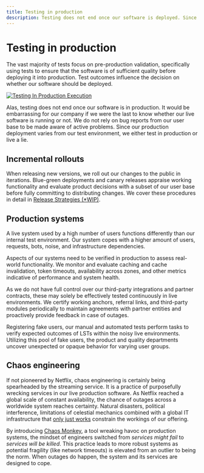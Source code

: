 ```yaml
---
title: Testing in production
description: Testing does not end once our software is deployed. Since our production deployment varies from our test environment, we either test in production or live a lie.
---
```


# Testing in production

The vast majority of tests focus on pre-production validation, specifically using tests to ensure that the software is of sufficient quality before deploying it into production. Test outcomes influence the decision on whether our software should be deployed.

[![Testing In Production Execution](../../../assets/images/book/anatomy-of-a-code-change/testing/testing-in-prod-execution.webp)](../../../assets/images/book/anatomy-of-a-code-change/testing/testing-in-prod-execution.png)

Alas, testing does not end once our software is in production. It would be embarrassing for our company if we were the last to know whether our live software is running or not. We do not rely on bug reports from our user base to be made aware of active problems. Since our production deployment varies from our test environment, we either test in production or live a lie.

## Incremental rollouts

When releasing new versions, we roll out our changes to the public in iterations. Blue-green deployments and canary releases appraise working functionality and evaluate product decisions with a subset of our user base before fully committing to distributing changes. We cover these procedures in detail in [Release Strategies (*WIP)]().

## Production systems

A live system used by a high number of users functions differently than our internal test environment. Our system copes with a higher amount of users, requests, bots, noise, and infrastructure dependencies.

Aspects of our systems need to be verified in production to assess real-world functionality. We monitor and evaluate caching and cache invalidation, token timeouts, availability across zones, and other metrics indicative of performance and system health.

As we do not have full control over our third-party integrations and partner contracts, these may solely be effectively tested continuously in live environments. We certify working anchors, referral links, and third-party modules periodically to maintain agreements with partner entities and proactively provide feedback in case of outages.

Registering fake users, our manual and automated tests perform tasks to verify expected outcomes of LSTs within the noisy live environments. Utilizing this pool of fake users, the product and quality departments uncover unexpected or opaque behavior for varying user groups.

## Chaos engineering

<!-- vale write-good.Weasel = NO -->
<!-- only just works -->
If not pioneered by Netflix, chaos engineering is certainly being spearheaded by the streaming service. It is a practice of purposefully wrecking services in our live production software. As Netflix reached a global scale of constant availability, the chance of outages across a worldwide system reaches certainty. Natural disasters, political interference, limitations of celestial mechanics combined with a global IT infrastructure that [only just works](http://www0.cs.ucl.ac.uk/staff/m.handley/papers/only-just-works.pdf) constrain the workings of our offering.
<!-- vale write-good.Weasel = YES -->

By introducing [Chaos Monkey](https://netflix.github.io/chaosmonkey/), a tool wreaking havoc on production systems, the mindset of engineers switched from *services might fail* to *services will be killed*. This practice leads to more robust systems as potential fragility (like network timeouts) is elevated from an outlier to being the norm. When outages do happen, the system and its services are designed to cope.
